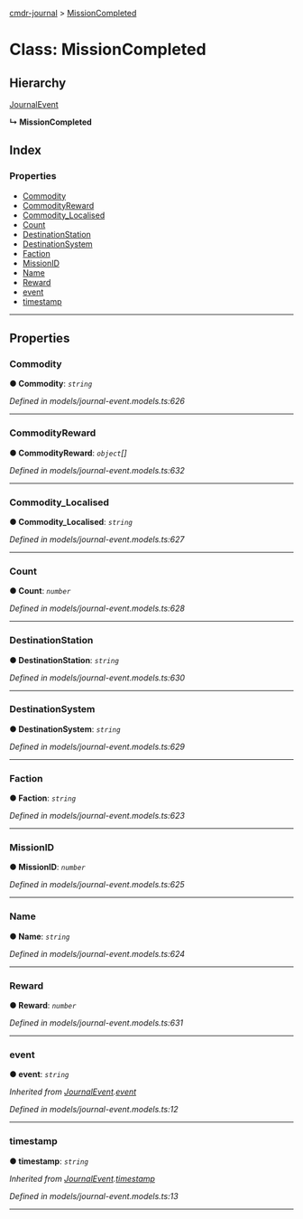 [cmdr-journal](../README.md) > [MissionCompleted](../classes/missioncompleted.md)



# Class: MissionCompleted

## Hierarchy


 [JournalEvent](journalevent.md)

**↳ MissionCompleted**







## Index

### Properties

* [Commodity](missioncompleted.md#commodity)
* [CommodityReward](missioncompleted.md#commodityreward)
* [Commodity_Localised](missioncompleted.md#commodity_localised)
* [Count](missioncompleted.md#count)
* [DestinationStation](missioncompleted.md#destinationstation)
* [DestinationSystem](missioncompleted.md#destinationsystem)
* [Faction](missioncompleted.md#faction)
* [MissionID](missioncompleted.md#missionid)
* [Name](missioncompleted.md#name)
* [Reward](missioncompleted.md#reward)
* [event](missioncompleted.md#event)
* [timestamp](missioncompleted.md#timestamp)



---
## Properties
<a id="commodity"></a>

###  Commodity

**●  Commodity**:  *`string`* 

*Defined in models/journal-event.models.ts:626*





___

<a id="commodityreward"></a>

###  CommodityReward

**●  CommodityReward**:  *`object`[]* 

*Defined in models/journal-event.models.ts:632*





___

<a id="commodity_localised"></a>

###  Commodity_Localised

**●  Commodity_Localised**:  *`string`* 

*Defined in models/journal-event.models.ts:627*





___

<a id="count"></a>

###  Count

**●  Count**:  *`number`* 

*Defined in models/journal-event.models.ts:628*





___

<a id="destinationstation"></a>

###  DestinationStation

**●  DestinationStation**:  *`string`* 

*Defined in models/journal-event.models.ts:630*





___

<a id="destinationsystem"></a>

###  DestinationSystem

**●  DestinationSystem**:  *`string`* 

*Defined in models/journal-event.models.ts:629*





___

<a id="faction"></a>

###  Faction

**●  Faction**:  *`string`* 

*Defined in models/journal-event.models.ts:623*





___

<a id="missionid"></a>

###  MissionID

**●  MissionID**:  *`number`* 

*Defined in models/journal-event.models.ts:625*





___

<a id="name"></a>

###  Name

**●  Name**:  *`string`* 

*Defined in models/journal-event.models.ts:624*





___

<a id="reward"></a>

###  Reward

**●  Reward**:  *`number`* 

*Defined in models/journal-event.models.ts:631*





___

<a id="event"></a>

###  event

**●  event**:  *`string`* 

*Inherited from [JournalEvent](journalevent.md).[event](journalevent.md#event)*

*Defined in models/journal-event.models.ts:12*





___

<a id="timestamp"></a>

###  timestamp

**●  timestamp**:  *`string`* 

*Inherited from [JournalEvent](journalevent.md).[timestamp](journalevent.md#timestamp)*

*Defined in models/journal-event.models.ts:13*





___


